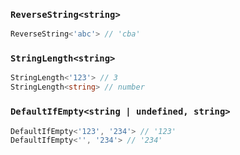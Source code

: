 
###  `ReverseString<string>`


``` typescript
ReverseString<'abc'> // 'cba'
```

			
###  `StringLength<string>`


``` typescript
StringLength<'123'> // 3
StringLength<string> // number
```

			
###  `DefaultIfEmpty<string | undefined, string>`


``` typescript
DefaultIfEmpty<'123', '234'> // '123'
DefaultIfEmpty<'', '234'> // '234'
```

			